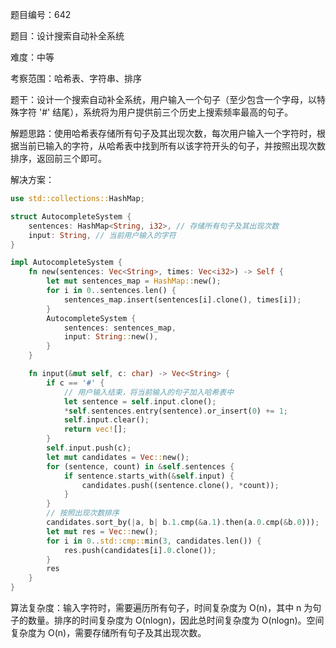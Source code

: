 题目编号：642

题目：设计搜索自动补全系统

难度：中等

考察范围：哈希表、字符串、排序

题干：设计一个搜索自动补全系统，用户输入一个句子（至少包含一个字母，以特殊字符 '#' 结尾），系统将为用户提供前三个历史上搜索频率最高的句子。

解题思路：使用哈希表存储所有句子及其出现次数，每次用户输入一个字符时，根据当前已输入的字符，从哈希表中找到所有以该字符开头的句子，并按照出现次数排序，返回前三个即可。

解决方案：

```rust
use std::collections::HashMap;

struct AutocompleteSystem {
    sentences: HashMap<String, i32>, // 存储所有句子及其出现次数
    input: String, // 当前用户输入的字符
}

impl AutocompleteSystem {
    fn new(sentences: Vec<String>, times: Vec<i32>) -> Self {
        let mut sentences_map = HashMap::new();
        for i in 0..sentences.len() {
            sentences_map.insert(sentences[i].clone(), times[i]);
        }
        AutocompleteSystem {
            sentences: sentences_map,
            input: String::new(),
        }
    }

    fn input(&mut self, c: char) -> Vec<String> {
        if c == '#' {
            // 用户输入结束，将当前输入的句子加入哈希表中
            let sentence = self.input.clone();
            *self.sentences.entry(sentence).or_insert(0) += 1;
            self.input.clear();
            return vec![];
        }
        self.input.push(c);
        let mut candidates = Vec::new();
        for (sentence, count) in &self.sentences {
            if sentence.starts_with(&self.input) {
                candidates.push((sentence.clone(), *count));
            }
        }
        // 按照出现次数排序
        candidates.sort_by(|a, b| b.1.cmp(&a.1).then(a.0.cmp(&b.0)));
        let mut res = Vec::new();
        for i in 0..std::cmp::min(3, candidates.len()) {
            res.push(candidates[i].0.clone());
        }
        res
    }
}
```

算法复杂度：输入字符时，需要遍历所有句子，时间复杂度为 O(n)，其中 n 为句子的数量。排序的时间复杂度为 O(nlogn)，因此总时间复杂度为 O(nlogn)。空间复杂度为 O(n)，需要存储所有句子及其出现次数。